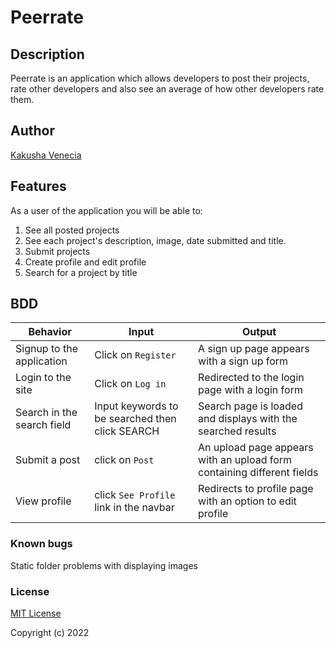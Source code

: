 # Peerrate

## Description

Peerrate is an application which allows developers to post their projects, rate other developers and also see an average of how other developers rate them.

## Author

[Kakusha Venecia](https://github.com/KakushaVenecia/)


## Features


As a user of the application you will be able to:

1. See all posted projects
2. See each project's description, image, date submitted and title.
3. Submit projects
4. Create profile and edit profile
5. Search for a project by title

## BDD
| Behavior            | Input                         | Output                        | 
| ------------------- | ----------------------------- | ----------------------------- |
|Signup to the application | Click on `Register` | A sign up page appears with a sign up form |
|  Login to the site | Click on `Log in`  | Redirected to the login page with a login form |
|  Search in the search field | Input keywords to be searched then click SEARCH | Search page is loaded and displays with the searched results |
|Submit a post|click on `Post`| An upload page appears with an upload form containing different fields|
|View profile|click `See Profile` link in the navbar|Redirects to profile page with an option to edit profile|


### Known bugs
Static folder problems with displaying images


### License
 [MIT License](https://github.com/KakushaVenecia/Awards/blob/master/LICENCE/)

Copyright (c) 2022
